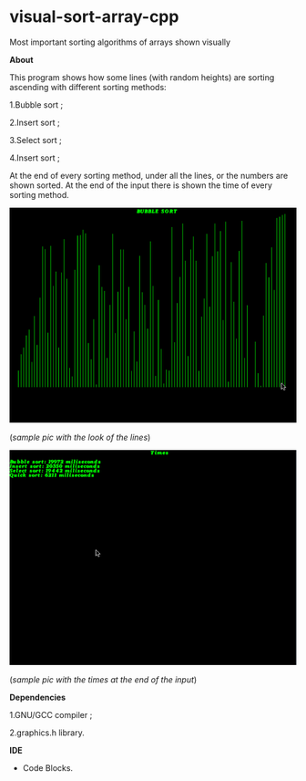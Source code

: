 # visual-sort-array-cpp

Most important sorting algorithms of arrays shown visually

**About**

This program shows how some lines (with random heights) are sorting
 ascending with different sorting methods:
 
1.Bubble sort ;

2.Insert sort ;

3.Select sort ;

4.Insert sort ;

At the end of every sorting method, under all the lines, or the numbers are shown sorted. At the end of the input there is shown the time of every sorting method.

![](https://github.com/LucasMare/visual-sort-array-cpp/blob/master//images/img1.png?raw=true)

(*sample pic with the look of the lines*)

![](https://github.com/LucasMare/visual-sort-array-cpp/blob/master//images/img2.png?raw=true)

(*sample pic with the times at the end of the input*)

**Dependencies**

1.GNU/GCC compiler ;

2.graphics.h library.

**IDE**

-  Code Blocks. 
